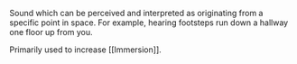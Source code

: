 Sound which can be perceived and interpreted as originating from a specific point in space. For example, hearing footsteps run down a hallway one floor up from you.  

Primarily used to increase [[Immersion]].